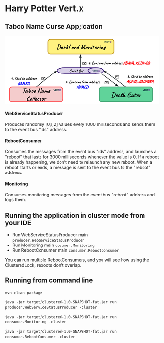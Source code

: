 # Harry Potter Vert.x

## Taboo Name Curse App;ication

![Clustered Vert.x example](img/taboo-name-curse.png)

#### WebServiceStatusProducer

Produces randomly [0,1,2] values every 1000 milliseconds and sends them to the event bus "ids" address.

#### RebootConsumer

Consumes the messages from the event bus "ids" address, and launches a "reboot" that lasts for 3000 milliseconds whenever the value is 0. If a reboot is already happening, we don’t need to relaunch any new reboot. When a reboot starts or ends, a message is sent to the event bus to the "reboot" address.

#### Monitoring

Consumes monitoring messages from the event bus "reboot" address and logs them.

## Running the application in cluster mode from your IDE

* Run WebServiceStatusProducer main `producer.WebServiceStatusProducer`
* Run Monitoring main `cosumer.Monitoring`
* Run RebootConsumer main `consumer.RebootConsumer`

You can run multiple RebootConsumers, and you will see how using the ClusteredLock, reboots don't overlap.

## Running from command line

`mvn clean package`

`java -jar target/clustered-1.0-SNAPSHOT-fat.jar run producer.WebServiceStatusProducer -cluster`

`java -jar target/clustered-1.0-SNAPSHOT-fat.jar run consumer.Monitoring -cluster`

`java -jar target/clustered-1.0-SNAPSHOT-fat.jar run consumer.RebootConsumer -cluster`


